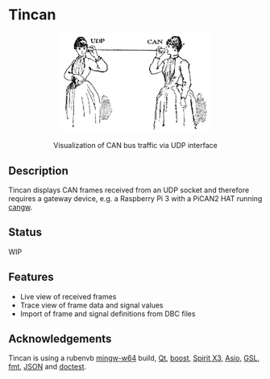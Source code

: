 # Tincan
<p align="center"><img src="https://github.com/jwkpeter/tincan/blob/master/tincan.png" alt="tincan banner" width="300"></p>
<p align="center">Visualization of CAN bus traffic via UDP interface</p>

Description
---
Tincan displays CAN frames received from an UDP socket and therefore requires a gateway device, e.g. a Raspberry Pi 3 with a PiCAN2 HAT running [cangw](https://github.com/jwkpeter/cantools).

Status
---
WIP

Features
---
* Live view of received frames
* Trace view of frame data and signal values
* Import of frame and signal definitions from DBC files

Acknowledgements
---
Tincan is using a rubenvb [mingw-w64](https://sourceforge.net/projects/mingw-w64/files/Toolchains%20targetting%20Win64/Personal%20Builds/mingw-builds) build, [Qt](http://https://www.qt.io), [boost](http://www.boost.org/), [Spirit X3](http://boost-spirit.com), [Asio](https://think-async.com/), [GSL](https://github.com/Microsoft/GSL), [fmt](https://github.com/fmtlib/fmt), [JSON](https://github.com/nlohmann/json) and [doctest](https://github.com/onqtam/doctest).

